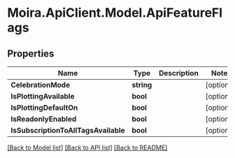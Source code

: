# Moira.ApiClient.Model.ApiFeatureFlags

## Properties

Name | Type | Description | Notes
------------ | ------------- | ------------- | -------------
**CelebrationMode** | **string** |  | [optional] 
**IsPlottingAvailable** | **bool** |  | [optional] 
**IsPlottingDefaultOn** | **bool** |  | [optional] 
**IsReadonlyEnabled** | **bool** |  | [optional] 
**IsSubscriptionToAllTagsAvailable** | **bool** |  | [optional] 

[[Back to Model list]](../../README.md#documentation-for-models) [[Back to API list]](../../README.md#documentation-for-api-endpoints) [[Back to README]](../../README.md)

